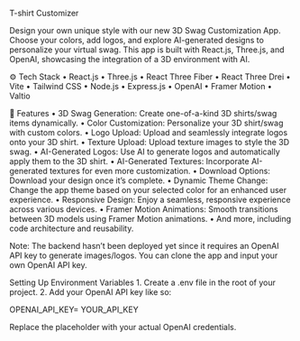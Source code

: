 T-shirt Customizer

Design your own unique style with our new 3D Swag Customization App. Choose your colors, add logos, and explore AI-generated designs to personalize your virtual swag. This app is built with React.js, Three.js, and OpenAI, showcasing the integration of a 3D environment with AI.

⚙️ Tech Stack
	•	React.js
	•	Three.js
	•	React Three Fiber
	•	React Three Drei
	•	Vite
	•	Tailwind CSS
	•	Node.js
	•	Express.js
	•	OpenAI
	•	Framer Motion
	•	Valtio

🔋 Features
	•	3D Swag Generation: Create one-of-a-kind 3D shirts/swag items dynamically.
	•	Color Customization: Personalize your 3D shirt/swag with custom colors.
	•	Logo Upload: Upload and seamlessly integrate logos onto your 3D shirt.
	•	Texture Upload: Upload texture images to style the 3D swag.
	•	AI-Generated Logos: Use AI to generate logos and automatically apply them to the 3D shirt.
	•	AI-Generated Textures: Incorporate AI-generated textures for even more customization.
	•	Download Options: Download your design once it’s complete.
	•	Dynamic Theme Change: Change the app theme based on your selected color for an enhanced user experience.
	•	Responsive Design: Enjoy a seamless, responsive experience across various devices.
	•	Framer Motion Animations: Smooth transitions between 3D models using Framer Motion animations.
	•	And more, including code architecture and reusability.

Note: The backend hasn’t been deployed yet since it requires an OpenAI API key to generate images/logos. You can clone the app and input your own OpenAI API key.

Setting Up Environment Variables
	1.	Create a .env file in the root of your project.
	2.	Add your OpenAI API key like so:

OPENAI_API_KEY= YOUR_API_KEY

Replace the placeholder with your actual OpenAI credentials.